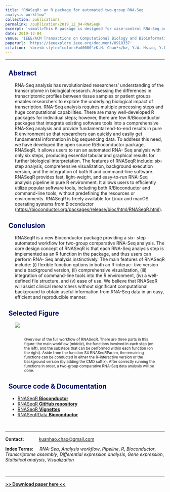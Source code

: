 ```yaml
---
title: "RNASeqR: an R package for automated two-group RNA-Seq
analysis workflow"
collection: publications
permalink: /publication/2019_12_04-RNASeqR
excerpt: '<small>This R package is designed for case-control RNA-Seq analysis (two-group). There are six steps: "RNASeqRParam S4 Object Creation", "Environment Setup", "Quality Assessment", "Reads Alignment & Quantification", "Gene-level Differential Analyses" and "Functional Analyses". Each step corresponds to a function in this package. After running functions in order, a basic RNASeq analysis would be done easily.</small>'
date: 2019-12-04
venue: 'IEEE/ACM Transactions on Computational Biology and Bioinformatics (TCBB)'
paperurl: 'https://ieeexplore.ieee.org/document/8918337'
citation: '<br><b style="color:#ad0000">K.H. Chao*</b>, Y.W. Hsiao, Y.F. Lee, C.Y. Lee, L.C. Lai, M.H. Tsai, T.P. Lu, and E.Y. Chuang (2019). "RNASeqR: an R package for automated two-group RNA-Seq analysis workflow" in <b><i>IEEE/ACM Transactions on Computational Biology and Bioinformatics (TCBB)</i></b>. doi: 10.1109/TCBB.2019.2956708.'
---
```

---

<script src="https://kit.fontawesome.com/yourcode.js"></script>


<h2 style="color: #000f70"> <i class="fas fa-dot-circle" style="font-size:18px;"></i> &nbsp;&nbsp;Abstract </h2>

<div style="margin-left: 30px">
RNA-Seq analysis has revolutionized researchers’ understanding of the transcriptome in biological research. Assessing the differences in transcriptomic profiles between tissue samples or patient groups enables researchers to explore the underlying biological impact of transcription. RNA-Seq analysis requires multiple processing steps and huge computational capabilities. There are many well-developed R packages for individual steps; however, there are few R/Bioconductor packages that integrate existing software tools into a comprehensive RNA-Seq analysis and provide fundamental end-to-end results in pure R environment so that researchers can quickly and easily get fundamental information in big sequencing data. To address this need, we have developed the open source R/Bioconductor package, RNASeqR. It allows users to run an automated RNA- Seq analysis with only six steps, producing essential tabular and graphical results for further biological interpretation. The features of RNASeqR include: six-step analysis, comprehensive visualization, background execution version, and the integration of both R and command-line software. RNASeqR provides fast, light-weight, and easy-to-run RNA-Seq analysis pipeline in pure R environment. It allows users to efficiently utilize popular software tools, including both R/Bioconductor and command-line tools, without predefining the resources or environments. RNASeqR is freely available for Linux and macOS operating systems from Bioconductor (<a href="https://bioconductor.org/packages/release/bioc/html/RNASeqR.html">https://bioconductor.org/packages/release/bioc/html/RNASeqR.html</a>).
</div>

<h2 style="color: #000f70"> <i class="fas fa-dot-circle" style="font-size:18px;"></i> &nbsp;&nbsp;Conclusion </h2>

<div style="margin-left: 30px">
RNASeqR is a new Bioconductor package providing a six- step automated workflow for two-group comparative RNA-Seq analysis. The core design concept of RNASeqR is that each RNA-Seq analysis step is implemented as an R function in the package, and thus users can perform RNA- Seq analysis instinctively. The main features of RNASeqR include: (i) flexible function options in both an R-interac- tive version and a background version, (ii) comprehensive visualization, (iii) integration of command-line tools into the R environment, (iv) a well-defined file structure, and (v) ease of use. We believe that RNASeqR will assist clinical researchers without significant computational background to obtain useful information from RNA-Seq data in an easy, efficient and reproducible manner.
</div>


<h2 style="color: #000f70"> <i class="fas fa-dot-circle" style="font-size:18px;"></i> &nbsp;&nbsp;Selected Figure </h2>

<div style="margin-left: 30px">
<img src="{{base_path}}/images/RNASeqR_figure_1.png">

<div style = "margin: 30px">
<small>Overview of the full workflow of RNASeqR. There are three parts in this figure: the main workflow (middle), the functions involved in each step (on the left), and the substeps that can be performed within each function (on the right). Aside from the function S4 RNASeqRParam, the remaining functions can be conducted in either the R-interactive version or the background version (by adding the CMD suffix). After correctly running the functions in order, a two-group comparative RNA-Seq data analysis will be done.</small>
</div>
</div>


<h2 style="color: #000f70"> <i class="fas fa-dot-circle" style="font-size:18px;"></i> &nbsp;&nbsp;Source code & Documentation </h2>

<div style="margin-left: 15px">
  <ul>
    <li><a href="https://bioconductor.org/packages/release/bioc/html/RNASeqR.html">RNASeqR <b>Bioconductor</b></a></li>
    <li><a href="https://github.com/Kuanhao-Chao/RNASeqR">RNASeqR <b>GitHub repository</b></a></li>
    <li><a href="https://bioconductor.org/packages/release/bioc/vignettes/RNASeqR/inst/doc/RNASeqR.html">RNASeqR <b>Vignettes</b></a></li>
    <li><a href="https://bioconductor.org/packages/release/data/experiment/html/RNASeqRData.html">RNASeqRData <b>Bioconductor</b></a></li>
  </ul>
</div>


<br>

---

**Contact:**&nbsp;&nbsp;&nbsp;&nbsp;&nbsp;&nbsp;&nbsp;&nbsp;&nbsp;&nbsp;&nbsp;&nbsp;[kuanhao.chao@gmail.com](mailto:kuanhao.chao@gmail.com)

**Index Terms:** &nbsp;&nbsp;&nbsp;&nbsp;*RNA-Seq*, *Analysis workflow*, *Pipeline*, *R*, *Bioconductor*, *Transcriptome assembly*, *Differential expression analysis*, *Gene expression*, *Statistical analysis*, *Visualization*

<br>

---
[**>> Download paper here <<**](https://ieeexplore.ieee.org/stamp/stamp.jsp?tp=&arnumber=8918337&isnumber=4359833)
